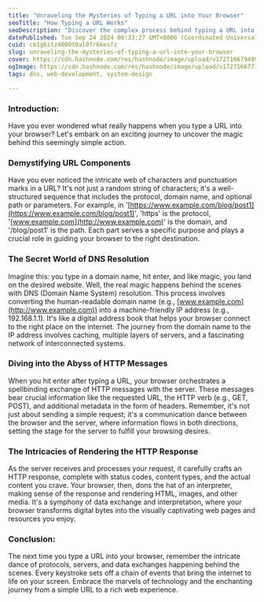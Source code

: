 ```yaml
---
title: "Unraveling the Mysteries of Typing a URL into Your Browser"
seoTitle: "How Typing a URL Works"
seoDescription: "Discover the complex process behind typing a URL into your browser, from DNS resolution to rendering web pages"
datePublished: Tue Sep 24 2024 08:33:27 GMT+0000 (Coordinated Universal Time)
cuid: cm1g6itz4000t0al0fr6kesfz
slug: unraveling-the-mysteries-of-typing-a-url-into-your-browser
cover: https://cdn.hashnode.com/res/hashnode/image/upload/v1727166794998/f4ca1436-08a1-4b82-9f19-7b543c30e4ac.jpeg
ogImage: https://cdn.hashnode.com/res/hashnode/image/upload/v1727166771002/33364f0f-44a7-44d5-837a-ce31bfac2e25.jpeg
tags: dns, web-development, system-design

---
```


### Introduction:

Have you ever wondered what really happens when you type a URL into your browser? Let's embark on an exciting journey to uncover the magic behind this seemingly simple action.

### Demystifying URL Components

Have you ever noticed the intricate web of characters and punctuation marks in a URL? It's not just a random string of characters; it's a well-structured sequence that includes the protocol, domain name, and optional path or parameters. For example, in '[https://www.example.com/blog/post1](https://www.example.com/blog/post1)', 'https' is the protocol, '[www.example.com](http://www.example.com)' is the domain, and '/blog/post1' is the path. Each part serves a specific purpose and plays a crucial role in guiding your browser to the right destination.

### The Secret World of DNS Resolution

Imagine this: you type in a domain name, hit enter, and like magic, you land on the desired website. Well, the real magic happens behind the scenes with DNS (Domain Name System) resolution. This process involves converting the human-readable domain name (e.g., [www.example.com](http://www.example.com)) into a machine-friendly IP address (e.g., 192.168.1.1). It's like a digital address book that helps your browser connect to the right place on the internet. The journey from the domain name to the IP address involves caching, multiple layers of servers, and a fascinating network of interconnected systems.

### Diving into the Abyss of HTTP Messages

When you hit enter after typing a URL, your browser orchestrates a spellbinding exchange of HTTP messages with the server. These messages bear crucial information like the requested URL, the HTTP verb (e.g., GET, POST), and additional metadata in the form of headers. Remember, it's not just about sending a simple request; it's a communication dance between the browser and the server, where information flows in both directions, setting the stage for the server to fulfill your browsing desires.

### The Intricacies of Rendering the HTTP Response

As the server receives and processes your request, it carefully crafts an HTTP response, complete with status codes, content types, and the actual content you crave. Your browser, then, dons the hat of an interpreter, making sense of the response and rendering HTML, images, and other media. It's a symphony of data exchange and interpretation, where your browser transforms digital bytes into the visually captivating web pages and resources you enjoy.

### Conclusion:

The next time you type a URL into your browser, remember the intricate dance of protocols, servers, and data exchanges happening behind the scenes. Every keystroke sets off a chain of events that bring the internet to life on your screen. Embrace the marvels of technology and the enchanting journey from a simple URL to a rich web experience.